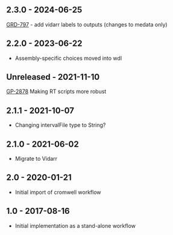 ## 2.3.0 - 2024-06-25
[GRD-797](https://jira.oicr.on.ca/browse/GRD-797) - add vidarr labels to outputs (changes to medata only)
## 2.2.0 - 2023-06-22
- Assembly-specific choices moved into wdl
## Unreleased - 2021-11-10
[GP-2878](https://jira.oicr.on.ca/browse/GP-2878) Making RT scripts more robust
## 2.1.1 - 2021-10-07
- Changing intervalFile type to String?
## 2.1.0 - 2021-06-02
- Migrate to Vidarr
## 2.0 - 2020-01-21
- Initial import of cromwell workflow
## 1.0 - 2017-08-16
- Initial implementation as a stand-alone workflow
